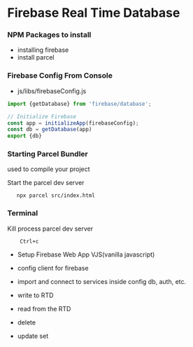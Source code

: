 # Firebase Real Time Database

### NPM Packages to install
- installing firebase
- install parcel 

### Firebase Config From Console
- js/libs/firebaseConfig.js
```javascript
import {getDatabase} from 'firebase/database';

// Initialize Firebase
const app = initializeApp(firebaseConfig);
const db = getDatabase(app)
export {db}
```

### Starting Parcel Bundler
used to compile your project

Start the parcel dev server
```npm
   npx parcel src/index.html
```


### Terminal
Kill process parcel dev server
```
    Ctrl+c
```

- Setup Firebase Web App VJS(vanilla javascript)
- config client for firebase
- import and connect to services inside config db, auth, etc.
- write to RTD
- read from the RTD

- delete
- update set
